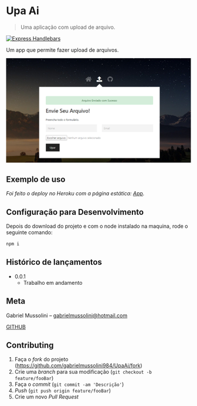 # Upa Ai
> Uma aplicação com upload de arquivo.

[![Express Handlebars][handlebars]][handlebars-url]

Um app que permite fazer upload de arquivos.

![](header.PNG)


## Exemplo de uso
_Foi feito o deploy no Heroku com a página estática:  [App][app]._ 

## Configuração para Desenvolvimento

Depois do download do projeto e com o node instalado na maquina, rode o seguinte comando:

```sh
npm i
```

## Histórico de lançamentos

* 0.0.1
    * Trabalho em andamento

## Meta

Gabriel Mussolini – gabrielmussolini@hotmail.com

[GITHUB](https://github.com/gabrielmussolini984)

## Contributing

1. Faça o _fork_ do projeto (<https://github.com/gabrielmussolini984/UpaAi/fork>)
2. Crie uma _branch_ para sua modificação (`git checkout -b feature/fooBar`)
3. Faça o _commit_ (`git commit -am 'Descrição'`)
4. _Push_ (`git push origin feature/fooBar`)
5. Crie um novo _Pull Request_


[handlebars]: https://img.shields.io/badge/-Handlebars-orange
[handlebars-url]: https://handlebarsjs.com/

[app]: https://upa-ai.herokuapp.com/





